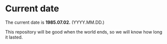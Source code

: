 # Current date

The current date is **1985.07.02.** (YYYY.MM.DD.)

This repository will be good when the world ends, so we will know how long it lasted.